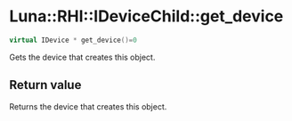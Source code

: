 # Luna::RHI::IDeviceChild::get_device

```c++
virtual IDevice * get_device()=0
```

Gets the device that creates this object. 



## Return value
Returns the device that creates this object. 

